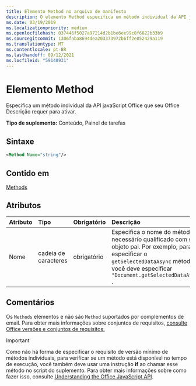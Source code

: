 ```yaml
---
title: Elemento Method no arquivo de manifesto
description: O elemento Method especifica um método individual da API javaScript Office que os seus Office Desempresos exigem para ativar.
ms.date: 03/19/2019
ms.localizationpriority: medium
ms.openlocfilehash: 037446f5027a97214d2b1be6ee99c8f6822b33b9
ms.sourcegitcommit: 1306faba8694dea203373972b6ff2e852429a119
ms.translationtype: MT
ms.contentlocale: pt-BR
ms.lasthandoff: 09/12/2021
ms.locfileid: "59148931"
---
```

# <a name="method-element"></a>Elemento Method

Especifica um método individual da API javaScript Office que seu Office Descrição requer para ativar.

**Tipo de suplemento:** Conteúdo, Painel de tarefas

## <a name="syntax"></a>Sintaxe

```XML
<Method Name="string"/>
```

## <a name="contained-in"></a>Contido em

[Methods](methods.md)

## <a name="attributes"></a>Atributos

|Atributo|Tipo|Obrigatório|Descrição|
|:-----|:-----|:-----|:-----|
|Nome|cadeia de caracteres|obrigatório|Especifica o nome do método necessário qualificado com seu objeto pai. Por exemplo, para especificar o `getSelectedDataAsync` método, você deve especificar `"Document.getSelectedDataAsync"` .|

## <a name="remarks"></a>Comentários

Os `Methods` elementos e não são `Method` suportados por complementos de email. Para obter mais informações sobre conjuntos de requisitos, [consulte Office versões e conjuntos de requisitos.](../../develop/office-versions-and-requirement-sets.md)

> [!IMPORTANT]
> Como não há forma de especificar o requisito de versão mínimo de métodos individuais, para verificar se um método está disponível no tempo de execução, você também deve usar uma instrução **if** ao chamar esse método no script do suplemento. Para obter mais informações sobre como fazer isso, consulte [Understanding the Office JavaScript API](../../develop/understanding-the-javascript-api-for-office.md).
